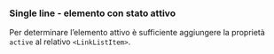### Single line - elemento con stato attivo

Per determinare l’elemento attivo è sufficiente aggiungere la proprietà `active` al relativo `<LinkListItem>`.
